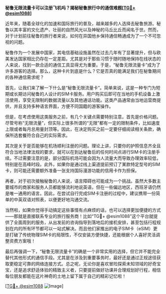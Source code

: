 **秘鲁无限流量卡可以注册飞机吗？揭秘秘鲁旅行中的通信难题[[TG💪+ @esim1088](https://t.me/s/esim1088)]**

近年来，随着全球化的加速和国际旅行的普及，越来越多的人选择去秘鲁旅游。秘鲁以其丰富的文化遗产、壮丽的自然风光以及神秘的马丘比丘而闻名于世。然而，对于计划前往秘鲁的旅行者来说，如何在异国他乡保持通信畅通成为了一个不可忽视的问题。

秘鲁作为一个发展中国家，其电信基础设施虽然在过去几年有了显著提升，但与欧美发达国家相比仍存在一定差距。尤其是对于那些习惯于随时随地保持在线状态的人来说，找到一款合适的通信工具显得尤为重要。于是，“秘鲁无限流量卡”成为了许多游客的选择。那么，这种卡片到底是什么？它是否真的能满足我们在秘鲁期间的各种通信需求呢？

首先，让我们来了解一下什么是“秘鲁无限流量卡”。简单来说，这是一种专门为短期或长期访问秘鲁的人设计的SIM卡服务。用户购买后即可在当地的手机设备上激活使用，享受无限制的数据流量以及其他通话功能。这类产品通常由当地运营商提供，并且支持多种语言界面，方便不同国籍的游客操作。

但是，在考虑使用这类服务之前，有几个关键点需要特别注意。首先是价格问题。尽管号称“无限流量”，但实际上很多所谓的“无限”都有一定的限制条件，比如速度上限或者每月总用量封顶等。因此，在决定购买之前一定要仔细阅读相关条款，确保所选套餐符合自己的实际需求。

其次是关于是否能够在机场顺利注册的问题。理论上讲，只要你的护照信息齐全且符合当地法律法规的要求，就可以在到达秘鲁后的任何时间点进行SIM卡的注册手续。不过需要注意的是，部分国际机场可能会因为人流量大而导致办理效率较低，特别是在高峰时段。此外，如果你是通过线上渠道提前预订了某款特定型号的SIM卡，则可能还需要额外准备一张支持国际漫游功能的信用卡作为担保。

再者，对于初次接触秘鲁的人来说，语言障碍也可能成为一个挑战。虽然大多数主要城市的商家和服务人员都能够流利地说英语，但在一些偏远地区，西班牙语仍然是唯一通用的语言。因此，在尝试自行完成SIM卡注册的过程中，建议携带一份简单的中英双语对照表，以便更好地沟通交流。

当然啦，如果你觉得手动搞定这些事情有点麻烦的话，也可以选择更加便捷的方式——那就是直接联系专业的旅行服务商！比如“TG💪+ @esim1088”这个平台就提供了全面周到的服务，从出发前的咨询指导到落地后的接机安排，甚至包括行程规划在内的所有环节都可以一站式解决。而且他们家推出的电子SIM卡（eSIM）更是打破了传统物理SIM卡的局限性，不仅安装方便快捷，还能根据个人喜好灵活调整资费方案哦！

最后再强调一下，“秘鲁无限流量卡”的确是一个非常实用的选择，但它并不能完全替代其他形式的通信手段。尤其是在涉及到重要事务时，最好还是通过正规途径获取更稳定可靠的网络连接方式。总之呢，无论你是喜欢冒险探索未知领域的好奇宝宝，还是追求舒适体验的精致主义者，只要提前做好功课并合理规划好行程，相信每位朋友都能在这片神奇的土地上留下属于自己的精彩记忆啦！

[[TG💪+ @esim1088](https://t.me/s/esim1088) ![Image](https://i.postimg.cc/4NQfJmqS/Snipaste-2025-05-13-00-14-12.png)]